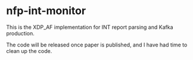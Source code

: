 # nfp-int-monitor

This is the XDP_AF implementation for INT report parsing and Kafka production. 

The code will be released once paper is published, and I have had time to clean up the code.
